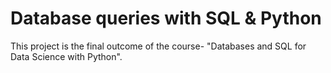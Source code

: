 # Database queries with SQL & Python
This project is the final outcome of the course- "Databases and SQL for Data Science with Python". 
